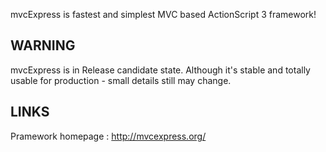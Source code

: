 mvcExpress is fastest and simplest MVC based ActionScript 3 framework!

WARNING
-------

mvcExpress is in Release candidate state. Although it's stable and totally usable for production - small details still may change.


LINKS
-----

Pramework homepage : http://mvcexpress.org/
	
	